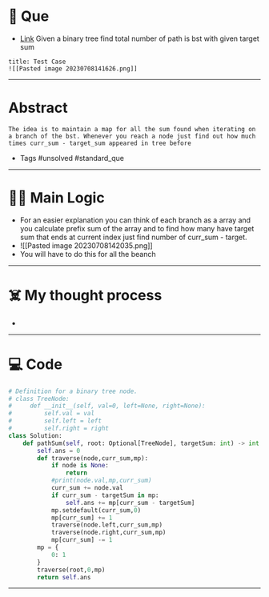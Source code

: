# 🧩 Que
- [Link](https://leetcode.com/problems/path-sum-iii/)
Given a binary tree find total number of path is bst with given target sum
```ad-question
title: Test Case
![[Pasted image 20230708141626.png]]
```

---
# Abstract
```ad-abstract
The idea is to maintain a map for all the sum found when iterating on a branch of the bst. Whenever you reach a node just find out how much times curr_sum - target_sum appeared in tree before
```

- Tags #unsolved #standard_que 
--- 
# 🕵️‍♂️ Main Logic
- For an easier explanation you can think of each branch as a array and you calculate prefix sum of the array and to find how many have target sum that ends at current index just find number of curr_sum - target.
- ![[Pasted image 20230708142035.png]]
- You will have to do this for all the beanch

---
# ☠️ My thought process
- 
---

# 💻 Code
```python
# Definition for a binary tree node.
# class TreeNode:
#     def __init__(self, val=0, left=None, right=None):
#         self.val = val
#         self.left = left
#         self.right = right
class Solution:
    def pathSum(self, root: Optional[TreeNode], targetSum: int) -> int:
        self.ans = 0
        def traverse(node,curr_sum,mp):
            if node is None:
                return
            #print(node.val,mp,curr_sum)
            curr_sum += node.val
            if curr_sum - targetSum in mp:
                self.ans += mp[curr_sum - targetSum]
            mp.setdefault(curr_sum,0)
            mp[curr_sum] += 1
            traverse(node.left,curr_sum,mp)
            traverse(node.right,curr_sum,mp)
            mp[curr_sum] -= 1
        mp = {
            0: 1
        }
        traverse(root,0,mp)
        return self.ans

```
---
